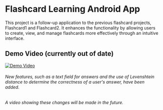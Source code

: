 # Flashcard Learning Android App
This project is a follow-up application to the previous flashcard projects, Flashcard1 and Flashcard2.
It enhances the functionality by allowing users to create, view, and manage flashcards more effectively through an intuitive interface.

## Demo Video (currently out of date)

[![Demo Video](https://github.com/user-attachments/assets/91a8beb7-acf1-4b72-878a-d74df8353239)](https://youtu.be/VO0GXAw3e3A?si=HUVuXsxv4jFyAnxX)

###### New features, such as a text field for answers and the use of Levenshtein distance to determine the correctness of a user's answer, have been added.
###### A video showing these changes will be made in the future.
